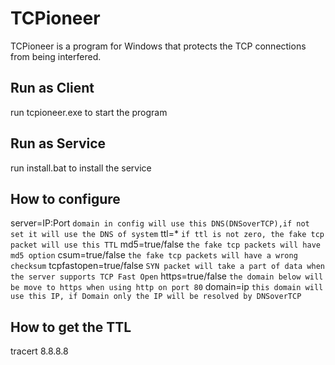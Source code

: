 # TCPioneer
TCPioneer is a program for Windows that protects the TCP connections from being interfered.

## Run as Client
run tcpioneer.exe to start the program
## Run as Service
run install.bat to install the service

## How to configure
  server=IP:Port         `domain in config will use this DNS(DNSoverTCP),if not set it will use the DNS of system`
  ttl=*                  `if ttl is not zero, the fake tcp packet will use this TTL`
  md5=true/false         `the fake tcp packets will have md5 option`
  csum=true/false        `the fake tcp packets will have a wrong checksum`
  tcpfastopen=true/false `SYN packet will take a part of data when the server supports TCP Fast Open`
  https=true/false       `the domain below will be move to https when using http on port 80`
  domain=ip              `this domain will use this IP, if Domain only the IP will be resolved by DNSoverTCP`

## How to get the TTL
tracert 8.8.8.8
